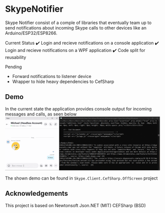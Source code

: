 # SkypeNotifier
Skype Notifier consist of a comple of libraries that eventually team up to send notifications about incoming Skype calls to other devices like an Arduino/ESP32/ESP8266.

Current Status
:heavy_check_mark: Login and recieve notifications on a console application
:heavy_check_mark: Login and recieve notifications on a WPF application
:heavy_check_mark: Code split for reusability

Pending
* Forward notifications to listener device
* Wrapper to hide heavy dependencies to CefSharp

## Demo
In the current state the application provides console output for incoming messages and calls, as seen below
![Communicating with Skype running in console](skype-console-client-demo.gif)

The shown demo can be found in `Skype.Client.CefSharp.OffScreen` project

## Acknowledgements
This project is based on 
Newtonsoft Json.NET (MIT)
CEFSharp (BSD)
